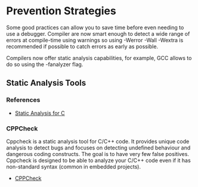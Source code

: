 # Prevention Strategies

Some good practices can allow you to save time before even needing to use a debugger. Compiler are now smart enough to detect a wide range of errors at compile-time
using warnings so using -Werror -Wall -Wextra is recommended if possible to catch errors as early as possible.

Compilers now offer static analysis capabilities, for example, GCC allows to do so using the -fanalyzer flag.

## Static Analysis Tools

### References
- [Static Analysis for C](https://en.wikipedia.org/wiki/List_of_tools_for_static_code_analysis#C,_C++)

### CPPCheck

Cppcheck is a static analysis tool for C/C++ code. It provides unique code analysis to detect bugs and focuses on detecting undefined behaviour and dangerous coding constructs. The goal is to have very few false positives. Cppcheck is designed to be able to analyze your C/C++ code even if it has non-standard syntax (common in embedded projects).

- [CPPCheck](https://cppcheck.sourceforge.io/)



